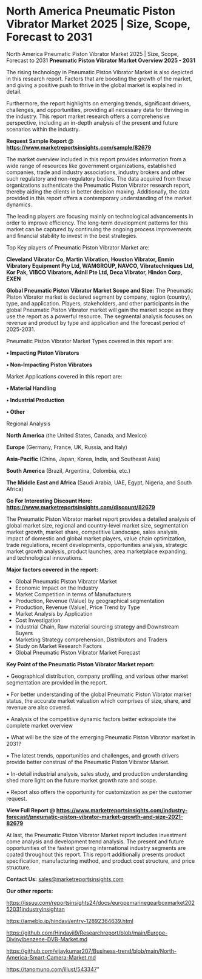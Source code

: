 # North America Pneumatic Piston Vibrator Market 2025 | Size, Scope, Forecast to 2031
 North America Pneumatic Piston Vibrator Market 2025 | Size, Scope, Forecast to 2031
<Strong> Pneumatic Piston Vibrator Market Overview 2025 - 2031</strong>

The rising technology in Pneumatic Piston Vibrator Market is also depicted in this research report. Factors that are boosting the growth of the market, and giving a positive push to thrive in the global market is explained in detail.

Furthermore, the report highlights on emerging trends, significant drivers, challenges, and opportunities, providing all necessary data for thriving in the industry. This report market research offers a comprehensive perspective, including an in-depth analysis of the present and future scenarios within the industry.

<strong>Request Sample Report @ <a href=https://www.marketreportsinsights.com/sample/82679>https://www.marketreportsinsights.com/sample/82679</a></strong>

The market overview included in this report provides information from a wide range of resources like government organizations, established companies, trade and industry associations, industry brokers and other such regulatory and non-regulatory bodies. The data acquired from these organizations authenticate the Pneumatic Piston Vibrator research report, thereby aiding the clients in better decision making. Additionally, the data provided in this report offers a contemporary understanding of the market dynamics.

The leading players are focusing mainly on technological advancements in order to improve efficiency. The long-term development patterns for this market can be captured by continuing the ongoing process improvements and financial stability to invest in the best strategies.

Top Key players of Pneumatic Piston Vibrator Market are:

<strong>Cleveland Vibrator Co, Martin Vibration, Houston Vibrator, Enmin Vibratory Equipment Pty Ltd, WAMGROUP, NAVCO, Vibratechniques Ltd, Kor Pak, VIBCO Vibrators, Adnil Pte Ltd, Deca Vibrator, Hindon Corp, EXEN</strong>

<strong><b>Global Pneumatic Piston Vibrator Market Scope and Size:</b></strong>
The Pneumatic Piston Vibrator market is declared segment by company, region (country), type, and application. Players, stakeholders, and other participants in the global Pneumatic Piston Vibrator market will gain the market scope as they use the report as a powerful resource. The segmental analysis focuses on revenue and product by type and application and the forecast period of 2025-2031.

Pneumatic Piston Vibrator Market Types covered in this report are:

<strong>• Impacting Piston Vibrators

• Non-Impacting Piston Vibrators</strong>

Market Applications covered in this report are:

<strong>• Material Handling

• Industrial Production

• Other</strong> 

Regional Analysis

<strong>North America</strong> (the United States, Canada, and Mexico)

<strong>Europe</strong> (Germany, France, UK, Russia, and Italy)

<strong>Asia-Pacific</strong> (China, Japan, Korea, India, and Southeast Asia)

<strong>South America</strong> (Brazil, Argentina, Colombia, etc.)

<strong>The Middle East and Africa</strong> (Saudi Arabia, UAE, Egypt, Nigeria, and South Africa)

<strong>Go For Interesting Discount Here: <a href=https://www.marketreportsinsights.com/discount/82679>https://www.marketreportsinsights.com/discount/82679</a></strong>

The Pneumatic Piston Vibrator market report provides a detailed analysis of global market size, regional and country-level market size, segmentation market growth, market share, competitive Landscape, sales analysis, impact of domestic and global market players, value chain optimization, trade regulations, recent developments, opportunities analysis, strategic market growth analysis, product launches, area marketplace expanding, and technological innovations.

<strong><b>Major factors covered in the report:</b></strong>
<ul>
  <li>Global Pneumatic Piston Vibrator Market </li>
  <li>Economic Impact on the Industry</li>
  <li>Market Competition in terms of Manufacturers</li>
  <li>Production, Revenue (Value) by geographical segmentation</li>
  <li>Production, Revenue (Value), Price Trend by Type</li>
  <li>Market Analysis by Application</li>
  <li>Cost Investigation</li>
  <li>Industrial Chain, Raw material sourcing strategy and Downstream Buyers</li>
  <li>Marketing Strategy comprehension, Distributors and Traders</li>
  <li>Study on Market Research Factors</li>
  <li>Global Pneumatic Piston Vibrator Market Forecast</li>
</ul>

<strong><b>Key Point of the Pneumatic Piston Vibrator Market report:</b></strong>

• Geographical distribution, company profiling, and various other market segmentation are provided in the report.

• For better understanding of the global Pneumatic Piston Vibrator market status, the accurate market valuation which comprises of size, share, and revenue are also covered.

• Analysis of the competitive dynamic factors better extrapolate the complete market overview

• What will be the size of the emerging Pneumatic Piston Vibrator market in 2031?

• The latest trends, opportunities and challenges, and growth drivers provide better construal of the Pneumatic Piston Vibrator Market.

• In-detail industrial analysis, sales study, and production understanding shed more light on the future market growth rate and scope.

• Report also offers the opportunity for customization as per the customer request.

<strong><b>View Full Report @ <a href=https://www.marketreportsinsights.com/industry-forecast/pneumatic-piston-vibrator-market-growth-and-size-2021-82679>https://www.marketreportsinsights.com/industry-forecast/pneumatic-piston-vibrator-market-growth-and-size-2021-82679</a></b></strong>


At last, the Pneumatic Piston Vibrator Market report includes investment come analysis and development trend analysis. The present and future opportunities of the fastest growing international industry segments are coated throughout this report. This report additionally presents product specification, manufacturing method, and product cost structure, and price structure.

<strong>Contact Us:</strong>
sales@marketreportsinsights.com

<strong>Our other reports:</strong>

<a href=https://issuu.com/reportsinsights24/docs/europemarinegearboxmarket20252031industryinsightan>https://issuu.com/reportsinsights24/docs/europemarinegearboxmarket20252031industryinsightan</a>

<a href=https://ameblo.jp/hindavi/entry-12892364639.html>https://ameblo.jp/hindavi/entry-12892364639.html</a>

<a href=https://github.com/Hindavii9/Researchreport/blob/main/Europe-Divinylbenzene-DVB-Market.md>https://github.com/Hindavii9/Researchreport/blob/main/Europe-Divinylbenzene-DVB-Market.md</a>

<a href=https://github.com/vijaykumar207/Business-trend/blob/main/North-America-Smart-Camera-Market.md>https://github.com/vijaykumar207/Business-trend/blob/main/North-America-Smart-Camera-Market.md</a>

<a href=https://tanomuno.com/illust/543347>https://tanomuno.com/illust/543347</a>"
